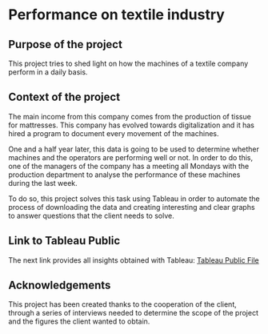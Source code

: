 # Performance on textile industry

## Purpose of the project

This project tries to shed light on how the machines of a textile company perform in a daily basis.

## Context of the project

The main income from this company comes from the production of tissue for mattresses. This company has evolved towards digitalization and it has hired a program to document every movement of the machines.

One and a half year later, this data is going to be used to determine whether machines and the operators are performing well or not. In order to do this, one of the managers of the company has a meeting all Mondays with the production department to analyse the performance of these machines during the last week. 

To do so, this project solves this task using Tableau in order to automate the process of downloading the data and creating interesting and clear graphs to answer questions that the client needs to solve. 

## Link to Tableau Public

The next link provides all insights obtained with Tableau: [Tableau Public File](https://public.tableau.com/app/profile/jorge8134/viz/Bobinas/Paros-TiempoxMotivo)

## Acknowledgements

This project has been created thanks to the cooperation of the client, through a series of interviews needed to determine the scope of the project and the figures the client wanted to obtain.
